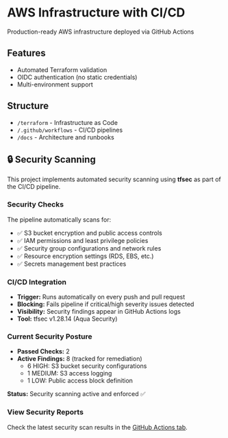 # AWS Infrastructure with CI/CD
   
   Production-ready AWS infrastructure deployed via GitHub Actions
   
   ## Features
   - Automated Terraform validation
   - OIDC authentication (no static credentials)
   - Multi-environment support
   
   ## Structure
   - `/terraform` - Infrastructure as Code
   - `/.github/workflows` - CI/CD pipelines
   - `/docs` - Architecture and runbooks


## 🔒 Security Scanning

This project implements automated security scanning using **tfsec** as part of the CI/CD pipeline.

### Security Checks
The pipeline automatically scans for:
- ✅ S3 bucket encryption and public access controls
- ✅ IAM permissions and least privilege policies
- ✅ Security group configurations and network rules
- ✅ Resource encryption settings (RDS, EBS, etc.)
- ✅ Secrets management best practices

### CI/CD Integration
- **Trigger:** Runs automatically on every push and pull request
- **Blocking:** Fails pipeline if critical/high severity issues detected
- **Visibility:** Security findings appear in GitHub Actions logs
- **Tool:** tfsec v1.28.14 (Aqua Security)

### Current Security Posture
- **Passed Checks:** 2
- **Active Findings:** 8 (tracked for remediation)
  - 6 HIGH: S3 bucket security configurations
  - 1 MEDIUM: S3 access logging
  - 1 LOW: Public access block definition

**Status:** Security scanning active and enforced ✅

### View Security Reports
Check the latest security scan results in the [GitHub Actions tab](../../actions/workflows/terraform-security.yml).